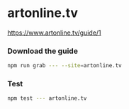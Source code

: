 # artonline.tv

https://www.artonline.tv/guide/1

### Download the guide

```sh
npm run grab --- --site=artonline.tv
```

### Test

```sh
npm test --- artonline.tv
```
